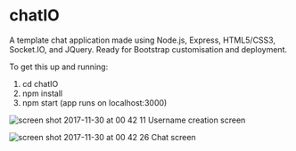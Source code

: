 # chatIO
A template chat application made using Node.js, Express, HTML5/CSS3, Socket.IO, and JQuery. Ready for Bootstrap customisation and deployment.

To get this up and running:
1) cd chatIO
2) npm install
3) npm start (app runs on localhost:3000)

![screen shot 2017-11-30 at 00 42 11](https://user-images.githubusercontent.com/25869284/33407068-93961126-d567-11e7-8eba-e367423bec27.png)
Username creation screen

![screen shot 2017-11-30 at 00 42 26](https://user-images.githubusercontent.com/25869284/33407111-a936126a-d567-11e7-8e8e-9595d915e66f.png)
Chat screen

